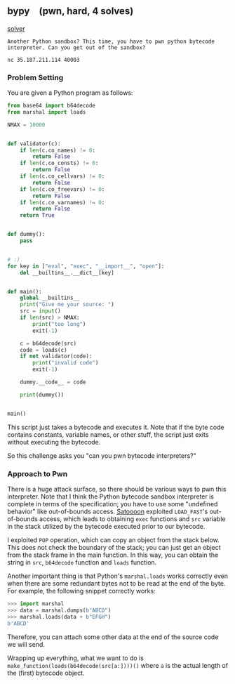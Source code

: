 ## bypy　(pwn, hard, 4 solves)

[solver](solver/solve.py)

```
Another Python sandbox? This time, you have to pwn python bytecode interpreter. Can you get out of the sandbox?

nc 35.187.211.114 40003
```

### Problem Setting

You are given a Python program as follows:
```py
from base64 import b64decode
from marshal import loads

NMAX = 10000


def validator(c):
    if len(c.co_names) != 0:
        return False
    if len(c.co_consts) != 0:
        return False
    if len(c.co_cellvars) != 0:
        return False
    if len(c.co_freevars) != 0:
        return False
    if len(c.co_varnames) != 0:
        return False
    return True


def dummy():
    pass


# :)
for key in ["eval", "exec", "__import__", "open"]:
    del __builtins__.__dict__[key]


def main():
    global __builtins__
    print("Give me your source: ")
    src = input()
    if len(src) > NMAX:
        print("too long")
        exit(-1)

    c = b64decode(src)
    code = loads(c)
    if not validator(code):
        print("invalid code")
        exit(-1)

    dummy.__code__ = code

    print(dummy())


main()
```

This script just takes a bytecode and executes it. Note that if the byte code contains constants, variable names, or other stuff, the script just exits without executing the bytecode.

So this challenge asks you "can you pwn bytecode interpreters?"

### Approach to Pwn

There is a huge attack surface, so there should be various ways to pwn this interpreter. Note that I think the Python bytecode sandbox interpreter is complete in terms of the specification; you have to use some "undefined behavior" like out-of-bounds access.
[Satoooon](https://discord.com/channels/546339917459095552/1165469713720152124/1170639277076516925) exploited `LOAD_FAST`'s out-of-bounds access, which leads to obtaining `exec` functions and `src` variable in the stack utilized by the bytecode executed prior to our bytecode.

I exploited `POP` operation, which can copy an object from the stack below. This does not check the boundary of the stack; you can just get an object from the stack frame in the main function.
In this way,  you can obtain the string in `src`, `b64decode` function and `loads` function.

Another important thing is that Python's `marshal.loads` works correctly even when there are some redundant bytes not to be read at the end of the byte. For example, the following snippet correctly works:
```py
>>> import marshal
>>> data = marshal.dumps(b"ABCD")
>>> marshal.loads(data + b"EFGH")
b'ABCD'
```

Therefore, you can attach some other data at the end of the source code we will send.

Wrapping up everything, what we want to do is `make_function(loads(b64decode(src[a:])))()` where `a` is the actual length of the (first) bytecode object.
